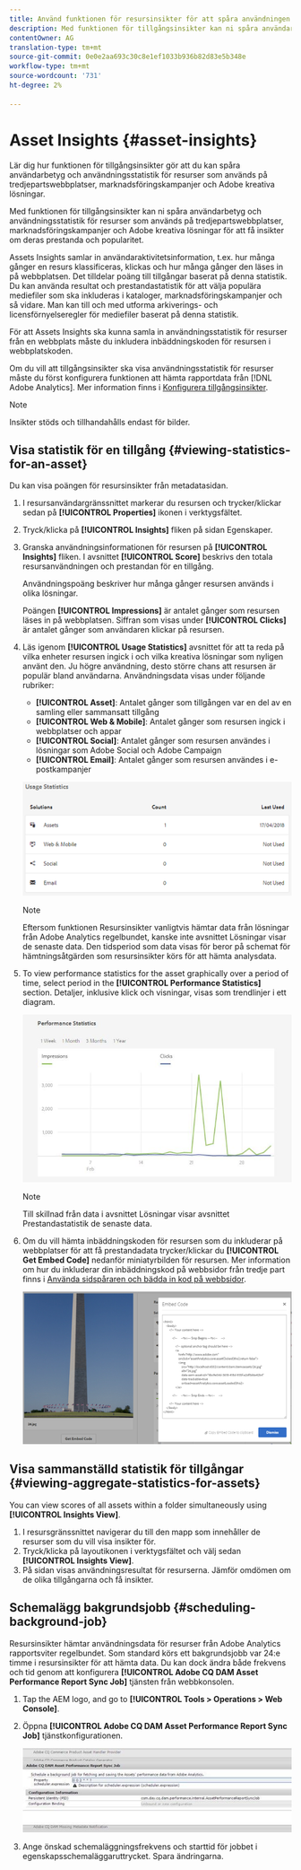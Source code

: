 ```yaml
---
title: Använd funktionen för resursinsikter för att spåra användningen av dina bilder
description: Med funktionen för tillgångsinsikter kan ni spåra användarbetyg och användningsstatistik för bilder som används på tredjepartswebbplatser, marknadsföringskampanjer och kreativa lösningar från Adobe.
contentOwner: AG
translation-type: tm+mt
source-git-commit: 0e0e2aa693c30c8e1ef1033b936b82d83e5b348e
workflow-type: tm+mt
source-wordcount: '731'
ht-degree: 2%

---
```



# Asset Insights {#asset-insights}

Lär dig hur funktionen för tillgångsinsikter gör att du kan spåra användarbetyg och användningsstatistik för resurser som används på tredjepartswebbplatser, marknadsföringskampanjer och Adobe kreativa lösningar.

Med funktionen för tillgångsinsikter kan ni spåra användarbetyg och användningsstatistik för resurser som används på tredjepartswebbplatser, marknadsföringskampanjer och Adobe kreativa lösningar för att få insikter om deras prestanda och popularitet.

Assets Insights samlar in användaraktivitetsinformation, t.ex. hur många gånger en resurs klassificeras, klickas och hur många gånger den läses in på webbplatsen. Det tilldelar poäng till tillgångar baserat på denna statistik. Du kan använda resultat och prestandastatistik för att välja populära mediefiler som ska inkluderas i kataloger, marknadsföringskampanjer och så vidare. Man kan till och med utforma arkiverings- och licensförnyelseregler för mediefiler baserat på denna statistik.

För att Assets Insights ska kunna samla in användningsstatistik för resurser från en webbplats måste du inkludera inbäddningskoden för resursen i webbplatskoden.

Om du vill att tillgångsinsikter ska visa användningsstatistik för resurser måste du först konfigurera funktionen att hämta rapportdata från [!DNL Adobe Analytics]. Mer information finns i [Konfigurera tillgångsinsikter](touch-ui-configuring-asset-insights.md).

>[!NOTE]
>
>Insikter stöds och tillhandahålls endast för bilder.

## Visa statistik för en tillgång {#viewing-statistics-for-an-asset}

Du kan visa poängen för resursinsikter från metadatasidan.

1. I resursanvändargränssnittet markerar du resursen och trycker/klickar sedan på **[!UICONTROL Properties]** ikonen i verktygsfältet.
1. Tryck/klicka på **[!UICONTROL Insights]** fliken på sidan Egenskaper.
1. Granska användningsinformationen för resursen på **[!UICONTROL Insights]** fliken. I avsnittet **[!UICONTROL Score]** beskrivs den totala resursanvändningen och prestandan för en tillgång.

   Användningspoäng beskriver hur många gånger resursen används i olika lösningar.

   Poängen **[!UICONTROL Impressions]** är antalet gånger som resursen läses in på webbplatsen. Siffran som visas under **[!UICONTROL Clicks]** är antalet gånger som användaren klickar på resursen.

1. Läs igenom **[!UICONTROL Usage Statistics]** avsnittet för att ta reda på vilka enheter resursen ingick i och vilka kreativa lösningar som nyligen använt den. Ju högre användning, desto större chans att resursen är populär bland användarna. Användningsdata visas under följande rubriker:

   * **[!UICONTROL Asset]**: Antalet gånger som tillgången var en del av en samling eller sammansatt tillgång
   * **[!UICONTROL Web & Mobile]**: Antalet gånger som resursen ingick i webbplatser och appar
   * **[!UICONTROL Social]**: Antalet gånger som resursen användes i lösningar som Adobe Social och Adobe Campaign
   * **[!UICONTROL Email]**: Antalet gånger som resursen användes i e-postkampanjer

   ![användningsstatistik](assets/usage_statistics.png)

   >[!NOTE]
   >
   >Eftersom funktionen Resursinsikter vanligtvis hämtar data från lösningar från Adobe Analytics regelbundet, kanske inte avsnittet Lösningar visar de senaste data. Den tidsperiod som data visas för beror på schemat för hämtningsåtgärden som resursinsikter körs för att hämta analysdata.

1. To view performance statistics for the asset graphically over a period of time, select period in the **[!UICONTROL Performance Statistics]** section. Detaljer, inklusive klick och visningar, visas som trendlinjer i ett diagram.

   ![chlimage_1-3](assets/chlimage_1-3.jpeg)

   >[!NOTE]
   >
   >Till skillnad från data i avsnittet Lösningar visar avsnittet Prestandastatistik de senaste data.

1. Om du vill hämta inbäddningskoden för resursen som du inkluderar på webbplatser för att få prestandadata trycker/klickar du **[!UICONTROL Get Embed Code]** nedanför miniatyrbilden för resursen. Mer information om hur du inkluderar din inbäddningskod på webbsidor från tredje part finns i [Använda sidspåraren och bädda in kod på webbsidor](touch-ui-using-page-tracker.md).

   ![chlimage_1-303](assets/chlimage_1-303.png)

## Visa sammanställd statistik för tillgångar {#viewing-aggregate-statistics-for-assets}

You can view scores of all assets within a folder simultaneously using **[!UICONTROL Insights View]**.

1. I resursgränssnittet navigerar du till den mapp som innehåller de resurser som du vill visa insikter för.
1. Tryck/klicka på layoutikonen i verktygsfältet och välj sedan **[!UICONTROL Insights View]**.
1. På sidan visas användningsresultat för resurserna. Jämför omdömen om de olika tillgångarna och få insikter.

## Schemalägg bakgrundsjobb {#scheduling-background-job}

Resursinsikter hämtar användningsdata för resurser från Adobe Analytics rapportsviter regelbundet. Som standard körs ett bakgrundsjobb var 24:e timme i resursinsikter för att hämta data. Du kan dock ändra både frekvens och tid genom att konfigurera **[!UICONTROL Adobe CQ DAM Asset Performance Report Sync Job]** tjänsten från webbkonsolen.

1. Tap the AEM logo, and go to **[!UICONTROL Tools > Operations > Web Console]**.
1. Öppna **[!UICONTROL Adobe CQ DAM Asset Performance Report Sync Job]** tjänstkonfigurationen.

   ![chlimage_1-304](assets/chlimage_1-304.png)

1. Ange önskad schemaläggningsfrekvens och starttid för jobbet i egenskapsschemaläggaruttrycket. Spara ändringarna.
